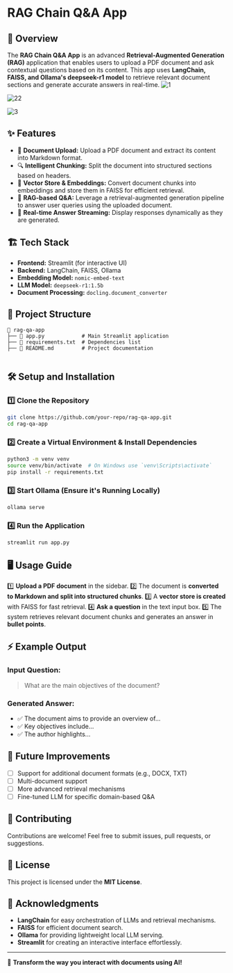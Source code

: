 # RAG Chain Q&A App

## 📌 Overview
The **RAG Chain Q&A App** is an advanced **Retrieval-Augmented Generation (RAG)** application that enables users to upload a PDF document and ask contextual questions based on its content. This app uses **LangChain, FAISS, and Ollama's deepseek-r1 model** to retrieve relevant document sections and generate accurate answers in real-time.
![1](https://github.com/user-attachments/assets/5265e27b-9265-4f1a-9037-dc0d64f7c081)



![22](https://github.com/user-attachments/assets/0c0cbda2-8c58-45aa-b1c4-7d94f36a26fc)


![3](https://github.com/user-attachments/assets/b0afde73-fbee-441b-bff1-b433ba637372)



## ✨ Features
- 📄 **Document Upload:** Upload a PDF document and extract its content into Markdown format.
- 🔍 **Intelligent Chunking:** Split the document into structured sections based on headers.
- 🧠 **Vector Store & Embeddings:** Convert document chunks into embeddings and store them in FAISS for efficient retrieval.
- 🤖 **RAG-based Q&A:** Leverage a retrieval-augmented generation pipeline to answer user queries using the uploaded document.
- 🚀 **Real-time Answer Streaming:** Display responses dynamically as they are generated.

## 🏗️ Tech Stack
- **Frontend:** Streamlit (for interactive UI)
- **Backend:** LangChain, FAISS, Ollama
- **Embedding Model:** `nomic-embed-text`
- **LLM Model:** `deepseek-r1:1.5b`
- **Document Processing:** `docling.document_converter`

## 📂 Project Structure
```
📁 rag-qa-app
├── 📄 app.py            # Main Streamlit application
├── 📄 requirements.txt  # Dependencies list
├── 📄 README.md         # Project documentation
          
```

## 🛠️ Setup and Installation

### 1️⃣ Clone the Repository
```bash
git clone https://github.com/your-repo/rag-qa-app.git
cd rag-qa-app
```

### 2️⃣ Create a Virtual Environment & Install Dependencies
```bash
python3 -m venv venv
source venv/bin/activate  # On Windows use `venv\Scripts\activate`
pip install -r requirements.txt
```

### 3️⃣ Start Ollama (Ensure it's Running Locally)
```bash
ollama serve
```

### 4️⃣ Run the Application
```bash
streamlit run app.py
```

## 🖥️ Usage Guide
1️⃣ **Upload a PDF document** in the sidebar.
2️⃣ The document is **converted to Markdown and split into structured chunks**.
3️⃣ A **vector store is created** with FAISS for fast retrieval.
4️⃣ **Ask a question** in the text input box.
5️⃣ The system retrieves relevant document chunks and generates an answer in **bullet points**.

## ⚡ Example Output
### **Input Question:**
> What are the main objectives of the document?

### **Generated Answer:**
- ✅ The document aims to provide an overview of...
- ✅ Key objectives include...
- ✅ The author highlights...

## 📌 Future Improvements
- [ ] Support for additional document formats (e.g., DOCX, TXT)
- [ ] Multi-document support
- [ ] More advanced retrieval mechanisms
- [ ] Fine-tuned LLM for specific domain-based Q&A

## 🤝 Contributing
Contributions are welcome! Feel free to submit issues, pull requests, or suggestions.

## 📜 License
This project is licensed under the **MIT License**.

## 🌟 Acknowledgments
- **LangChain** for easy orchestration of LLMs and retrieval mechanisms.
- **FAISS** for efficient document search.
- **Ollama** for providing lightweight local LLM serving.
- **Streamlit** for creating an interactive interface effortlessly.

---
🚀 **Transform the way you interact with documents using AI!**

